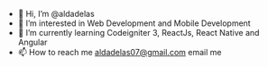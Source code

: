 - 👋 Hi, I’m @aldadelas
- 👀 I’m interested in Web Development and Mobile Development
- 🌱 I’m currently learning Codeigniter 3, ReactJs, React Native and Angular
- 📫 How to reach me aldadelas07@gmail.com email me

<!---
aldadelas/aldadelas is a ✨ special ✨ repository because its `README.md` (this file) appears on your GitHub profile.
You can click the Preview link to take a look at your changes.
--->
